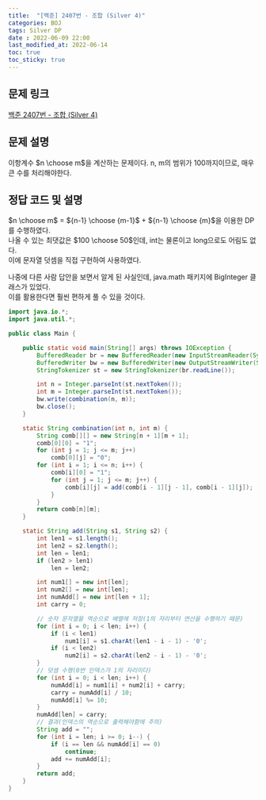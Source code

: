 ```yaml
---
title:  "[백준] 2407번 - 조합 (Silver 4)"
categories: BOJ
tags: Silver DP
date : 2022-06-09 22:00
last_modified_at: 2022-06-14
toc: true
toc_sticky: true
---
```


## 문제 링크

[백준 2407번 - 조합 (Silver 4)](https://www.acmicpc.net/problem/2407)

## 문제 설명

이항계수 $n \choose m$을 계산하는 문제이다. n, m의 범위가 100까지이므로, 매우 큰 수를 처리해야한다.

## 정답 코드 및 설명

$n \choose m$ = ${n-1} \choose {m-1}$ + ${n-1} \choose {m}$을 이용한 DP를 수행하였다.  
나올 수 있는 최댓값은 $100 \choose 50$인데, int는 물론이고 long으로도 어림도 없다.  
이에 문자열 덧셈을 직접 구현하여 사용하였다.

나중에 다른 사람 답안을 보면서 알게 된 사실인데, java.math 패키지에 BigInteger 클래스가 있었다.  
이를 활용한다면 훨씬 편하게 풀 수 있을 것이다.

```java
import java.io.*;
import java.util.*;

public class Main {

    public static void main(String[] args) throws IOException {
        BufferedReader br = new BufferedReader(new InputStreamReader(System.in));
        BufferedWriter bw = new BufferedWriter(new OutputStreamWriter(System.out));
        StringTokenizer st = new StringTokenizer(br.readLine());

        int n = Integer.parseInt(st.nextToken());
        int m = Integer.parseInt(st.nextToken());
        bw.write(combination(n, m));
        bw.close();
    }

    static String combination(int n, int m) {
        String comb[][] = new String[n + 1][m + 1];
        comb[0][0] = "1";
        for (int j = 1; j <= m; j++)
            comb[0][j] = "0";
        for (int i = 1; i <= n; i++) {
            comb[i][0] = "1";
            for (int j = 1; j <= m; j++) {
                comb[i][j] = add(comb[i - 1][j - 1], comb[i - 1][j]);
            }
        }
        return comb[n][m];
    }

    static String add(String s1, String s2) {
        int len1 = s1.length();
        int len2 = s2.length();
        int len = len1;
        if (len2 > len1)
            len = len2;

        int num1[] = new int[len];
        int num2[] = new int[len];
        int numAdd[] = new int[len + 1];
        int carry = 0;

        // 숫자 문자열을 역순으로 배열에 저장(1의 자리부터 연산을 수행하기 때문)
        for (int i = 0; i < len; i++) {
            if (i < len1)
                num1[i] = s1.charAt(len1 - i - 1) - '0';
            if (i < len2)
                num2[i] = s2.charAt(len2 - i - 1) - '0';
        }
        // 덧셈 수행(0번 인덱스가 1의 자리이다)
        for (int i = 0; i < len; i++) {
            numAdd[i] = num1[i] + num2[i] + carry;
            carry = numAdd[i] / 10;
            numAdd[i] %= 10;
        }
        numAdd[len] = carry;
        // 결과(인덱스의 역순으로 출력해야함에 주의)
        String add = "";
        for (int i = len; i >= 0; i--) {
            if (i == len && numAdd[i] == 0)
                continue;
            add += numAdd[i];
        }
        return add;
    }
}
```
